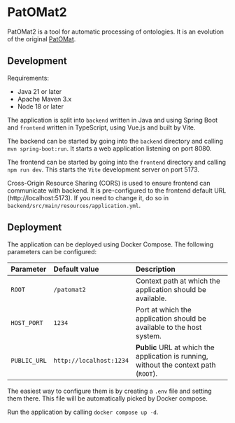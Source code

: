 # PatOMat2

PatOMat2 is a tool for automatic processing of ontologies. It is an evolution of the
original [PatOMat](https://patomat.vse.cz/).

## Development

Requirements:

- Java 21 or later
- Apache Maven 3.x
- Node 18 or later

The application is split into `backend` written in Java and using Spring Boot and `frontend` written in TypeScript,
using Vue.js and built by Vite.

The backend can be started by going into the `backend` directory and calling `mvn spring-boot:run`. It starts a web
application
listening on port 8080.

The frontend can be started by going into the `frontend` directory and calling `npm run dev`. This starts the `Vite`
development
server on port 5173.

Cross-Origin Resource Sharing (CORS) is used to ensure frontend can communicate with backend. It is pre-configured to
the
frontend default URL (http://localhost:5173). If you need to change it, do so
in `backend/src/main/resources/application.yml`.

## Deployment

The application can be deployed using Docker Compose. The following parameters can be configured:

| Parameter    | Default value           | Description                                                                            |
|:-------------|:------------------------|:---------------------------------------------------------------------------------------|
| `ROOT`       | `/patomat2`             | Context path at which the application should be available.                             |
| `HOST_PORT`  | `1234`                  | Port at which the application should be available to the host system.                  |
| `PUBLIC_URL` | `http://localhost:1234` | **Public** URL at which the application is running, without the context path (`ROOT`). |

The easiest way to configure them is by creating a `.env` file and setting them there. This file will be automatically
picked
by Docker compose.

Run the application by calling `docker compose up -d`.

